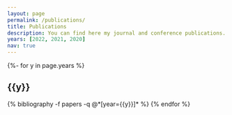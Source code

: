 ```yaml
---
layout: page
permalink: /publications/
title: Publications
description: You can find here my journal and conference publications.
years: [2022, 2021, 2020]
nav: true
---
```

<!-- _pages/publications.md -->
<div class="publications">

{%- for y in page.years %}
  <h2 class="year">{{y}}</h2>
  {% bibliography -f papers -q @*[year={{y}}]* %}
{% endfor %}

</div>
